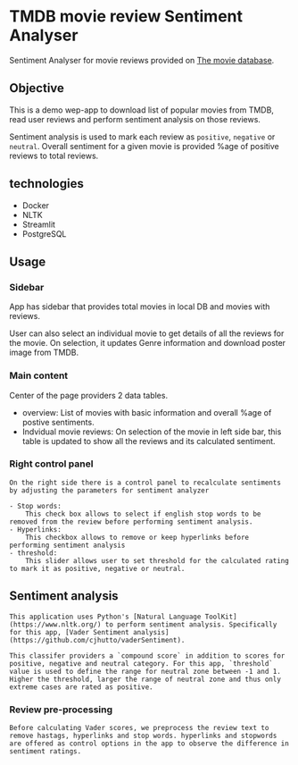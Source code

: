 # TMDB movie review Sentiment Analyser

Sentiment Analyser for movie reviews provided on [The movie database](https://www.themoviedb.org/). 


## Objective

This is a demo wep-app to download list of popular movies from TMDB, read user reviews and perform sentiment analysis on those reviews.

Sentiment analysis is used to mark each review as `positive`, `negative` or `neutral`. Overall sentiment for a given movie is provided %age of positive reviews to total reviews.

## technologies

- Docker
- NLTK  
- Streamlit
- PostgreSQL

## Usage

### Sidebar

App has sidebar that provides total movies in local DB and movies with reviews.

User can also select an individual movie to get details of all the reviews for the movie. On selection, it updates Genre information and download poster image from TMDB.

### Main content

Center of the page providers 2 data tables. 
 - overview:
    List of movies with basic information and overall %age of postive sentiments.
- Indvidual movie reviews:
    On selection of the movie in left side bar, this table is updated to show all the reviews and its calculated sentiment.

### Right control panel

    On the right side there is a control panel to recalculate sentiments by adjusting the parameters for sentiment analyzer

    - Stop words:
        This check box allows to select if english stop words to be removed from the review before performing sentiment analysis.
    - Hyperlinks:
        This checkbox allows to remove or keep hyperlinks before performing sentiment analysis
    - threshold:
        This slider allows user to set threshold for the calculated rating to mark it as positive, negative or neutral.

## Sentiment analysis

    This application uses Python's [Natural Language ToolKit](https://www.nltk.org/) to perform sentiment analysis. Specifically for this app, [Vader Sentiment analysis](https://github.com/cjhutto/vaderSentiment). 

    This classifer providers a `compound score` in addition to scores for positive, negative and neutral category. For this app, `threshold` value is used to define the range for neutral zone between -1 and 1. Higher the threshold, larger the range of neutral zone and thus only extreme cases are rated as positive.

### Review pre-processing

    Before calculating Vader scores, we preprocess the review text to remove hastags, hyperlinks and stop words. hyperlinks and stopwords are offered as control options in the app to observe the difference in sentiment ratings.

